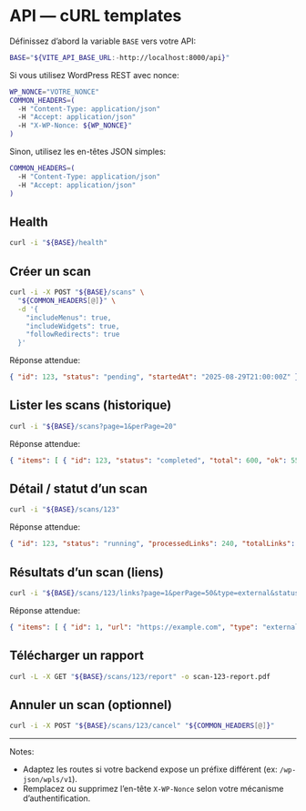 # API — cURL templates

Définissez d’abord la variable `BASE` vers votre API:

```bash
BASE="${VITE_API_BASE_URL:-http://localhost:8000/api}"
```

Si vous utilisez WordPress REST avec nonce:

```bash
WP_NONCE="VOTRE_NONCE"
COMMON_HEADERS=(
  -H "Content-Type: application/json"
  -H "Accept: application/json"
  -H "X-WP-Nonce: ${WP_NONCE}"
)
```

Sinon, utilisez les en-têtes JSON simples:

```bash
COMMON_HEADERS=(
  -H "Content-Type: application/json"
  -H "Accept: application/json"
)
```

## Health

```bash
curl -i "${BASE}/health"
```

## Créer un scan

```bash
curl -i -X POST "${BASE}/scans" \
  "${COMMON_HEADERS[@]}" \
  -d '{
    "includeMenus": true,
    "includeWidgets": true,
    "followRedirects": true
  }'
```

Réponse attendue:

```json
{ "id": 123, "status": "pending", "startedAt": "2025-08-29T21:00:00Z" }
```

## Lister les scans (historique)

```bash
curl -i "${BASE}/scans?page=1&perPage=20"
```

Réponse attendue:

```json
{ "items": [ { "id": 123, "status": "completed", "total": 600, "ok": 552, "broken": 18, "redirect": 30 } ], "total": 1, "page": 1, "perPage": 20 }
```

## Détail / statut d’un scan

```bash
curl -i "${BASE}/scans/123"
```

Réponse attendue:

```json
{ "id": 123, "status": "running", "processedLinks": 240, "totalLinks": 600 }
```

## Résultats d’un scan (liens)

```bash
curl -i "${BASE}/scans/123/links?page=1&perPage=50&type=external&status=broken&search=example&sortBy=url&sortDir=asc"
```

Réponse attendue:

```json
{ "items": [ { "id": 1, "url": "https://example.com", "type": "external", "status": "broken", "source": "Page: Accueil", "httpCode": 404 } ], "total": 22, "page": 1, "perPage": 50 }
```

## Télécharger un rapport

```bash
curl -L -X GET "${BASE}/scans/123/report" -o scan-123-report.pdf
```

## Annuler un scan (optionnel)

```bash
curl -i -X POST "${BASE}/scans/123/cancel" "${COMMON_HEADERS[@]}"
```

---

Notes:
- Adaptez les routes si votre backend expose un préfixe différent (ex: `/wp-json/wpls/v1`).
- Remplacez ou supprimez l’en-tête `X-WP-Nonce` selon votre mécanisme d’authentification.

